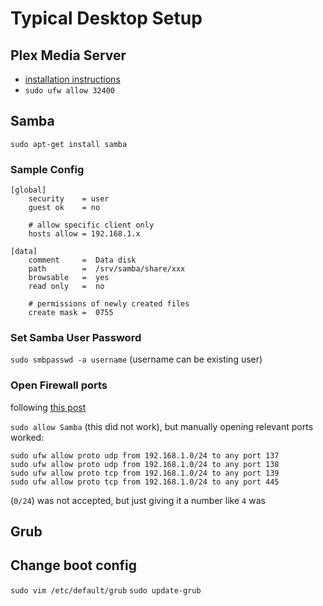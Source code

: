 # Typical Desktop Setup

## Plex Media Server
- [installation instructions](http://forums.plexapp.com/index.php/topic/26727-how-to-plex-media-server-on-ubuntu/)
- `sudo ufw allow 32400`

## Samba

`sudo apt-get install samba`

### Sample Config

    [global]
        security    = user
        guest ok    = no

        # allow specific client only
        hosts allow = 192.168.1.x

    [data]
        comment     =  Data disk 
        path        =  /srv/samba/share/xxx
        browsable   =  yes
        read only   =  no

        # permissions of newly created files
        create mask =  0755

### Set Samba User Password

`sudo smbpasswd -a username` (username can be existing user)

### Open Firewall ports

following [this post](http://ubuntuforums.org/showthread.php?t=806000)
 
`sudo allow Samba` (this did not work), but manually opening relevant ports worked:

    sudo ufw allow proto udp from 192.168.1.0/24 to any port 137
    sudo ufw allow proto udp from 192.168.1.0/24 to any port 138
    sudo ufw allow proto tcp from 192.168.1.0/24 to any port 139
    sudo ufw allow proto tcp from 192.168.1.0/24 to any port 445

(`0/24`) was not accepted, but just giving it a number like `4` was

## Grub

## Change boot config

`sudo vim /etc/default/grub`
`sudo update-grub`
